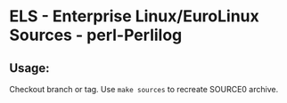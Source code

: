 # ELS - Enterprise Linux/EuroLinux Sources - perl-Perlilog
 
## Usage:
  Checkout branch or tag. Use `make sources` to recreate  SOURCE0 archive.
